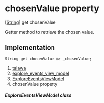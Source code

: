 
<div>

# chosenValue property

</div>



[[String](https://api.flutter.dev/flutter/dart-core/String-class.html)]
get chosenValue



Getter method to retrieve the chosen value.



## Implementation

``` language-dart
String get chosenValue => _chosenValue;
```








1.  [talawa](../../index.md)
2.  [explore_events_view_model](../../view_model_after_auth_view_models_event_view_models_explore_events_view_model/)
3.  [ExploreEventsViewModel](../../view_model_after_auth_view_models_event_view_models_explore_events_view_model/ExploreEventsViewModel-class.md)
4.  chosenValue property

##### ExploreEventsViewModel class







